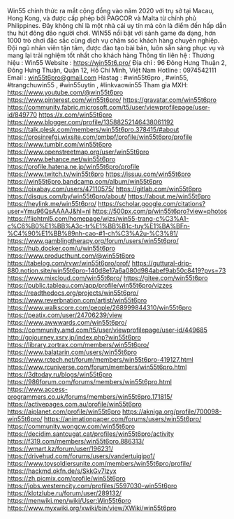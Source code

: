 Win55 chính thức ra mắt cộng đồng vào năm 2020 với trụ sở tại Macau, Hong Kong, và được cấp phép bởi PAGCOR và Malta từ chính phủ Philippines. Đây không chỉ là một nhà cái uy tín mà còn là điểm đến hấp dẫn thu hút đông đảo người chơi. WIN55 nổi bật với sảnh game đa dạng, hơn 1000 trò chơi đặc sắc cùng dịch vụ chăm sóc khách hàng chuyên nghiệp. Đội ngũ nhân viên tận tâm, được đào tạo bài bản, luôn sẵn sàng phục vụ và mang lại trải nghiệm tốt nhất cho khách hàng
Thông tin liên hệ :
Thương hiệu : Win55
Website : https://win55t6.pro/
Địa chỉ : 96 Đông Hưng Thuận 2, Đông Hưng Thuận, Quận 12, Hồ Chí Minh, Việt Nam
Hotline : 0974542111
Email : win55t6pro@gmail.com
Hastag : #win55t6pro , #win55, #trangchuwin55 , #win55uytin , #linkvaowin55
Tham gia MXH:
https://www.youtube.com/@win55t6pro
https://www.pinterest.com/win55t6pro/
https://gravatar.com/win55t6pro
https://community.fabric.microsoft.com/t5/user/viewprofilepage/user-id/849770
https://x.com/win55t6pro
https://www.blogger.com/profile/13588252146438061192
https://talk.plesk.com/members/win55t6pro.378415/#about
https://prosinrefgi.wixsite.com/pmbpf/profile/win55t6pro/profile
https://www.tumblr.com/win55t6pro
https://www.openstreetmap.org/user/win55t6pro
https://www.behance.net/win55t6pro
https://profile.hatena.ne.jp/win55t6pro/profile
https://www.twitch.tv/win55t6pro
https://issuu.com/win55t6pro
https://win55t6pro.bandcamp.com/album/win55t6pro
https://pixabay.com/users/47110575/
https://gitlab.com/win55t6pro
https://disqus.com/by/win55t6pro/about/
https://about.me/win55t6pro
https://heylink.me/win55t6pro/
https://scholar.google.com/citations?user=Ymu96QsAAAAJ&hl=nl
https://500px.com/p/win55t6pro?view=photos
https://fliphtml5.com/homepage/wjzs/win55-trang-c%C3%A1-c%C6%B0%E1%BB%A3c-tr%E1%BB%B1c-tuy%E1%BA%BFn-%C4%90%E1%BB%89nh-cao-#1-ch%C3%A2u-%C3%81/
https://www.gamblingtherapy.org/forum/users/win55t6pro/
https://hub.docker.com/u/win55t6pro
https://www.producthunt.com/@win55t6pro
https://tabelog.com/rvwr/win55t6pro/prof/
https://guttural-drip-880.notion.site/win55t6pro-140d8e17a6a080d984abef9ab50c8419?pvs=73
https://www.mixcloud.com/win55t6pro/
https://gitee.com/win55t6pro
https://public.tableau.com/app/profile/win55t6pro/vizzes
https://readthedocs.org/projects/win55t6pro/
https://www.reverbnation.com/artist/win55t6pro
https://www.walkscore.com/people/268999844310/win55t6pro
https://peatix.com/user/24706239/view
https://www.awwwards.com/win55t6pro/
https://community.amd.com/t5/user/viewprofilepage/user-id/449685
http://gojourney.xsrv.jp/index.php?win55t6pro
https://library.zortrax.com/members/win55t6pro/
https://www.balatarin.com/users/win55t6pro
https://www.rctech.net/forum/members/win55t6pro-419127.html
https://www.rcuniverse.com/forum/members/win55t6pro.html
https://3dtoday.ru/blogs/win55t6pro
https://986forum.com/forums/members/win55t6pro.html
https://www.access-programmers.co.uk/forums/members/win55t6pro.171815/
https://activepages.com.au/profile/win55t6pro
https://aiplanet.com/profile/win55t6pro
https://akniga.org/profile/700098-win55t6pro/
https://animationpaper.com/forums/users/win55t6pro/
https://community.wongcw.com/win55t6pro
https://decidim.santcugat.cat/profiles/win55t6pro/activity
https://f319.com/members/win55t6pro.886313/
https://wmart.kz/forum/user/196231/
https://drivehud.com/forums/users/vandertuigipo1/
https://www.toysoldiersunite.com/members/win55t6pro/profile/
https://hackmd.okfn.de/s/SkkGv7Izyx
https://zh.picmix.com/profile/win55t6pro
https://jobs.westerncity.com/profiles/5597030-win55t6pro
https://klotzlube.ru/forum/user/289132/
https://menwiki.men/wiki/User:Win55t6pro
https://www.myxwiki.org/xwiki/bin/view/XWiki/win55t6pro

